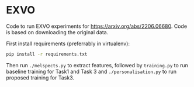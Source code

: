# EXVO

Code to run EXVO experiments for https://arxiv.org/abs/2206.06680.
Code is based on downloading the original data.

First install requirements (preferrably in virtualenv):

```bash
pip install -r requirements.txt
```

Then run `./melspects.py` to extract features, 
followed by `training.py` to run baseline training for Task1 and Task 3
and `./personalisation.py` to run proposed training for Task3.
